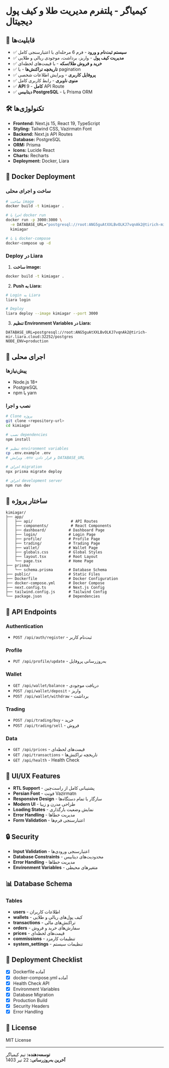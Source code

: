 # کیمیاگر - پلتفرم مدیریت طلا و کیف پول دیجیتال

## 🚀 قابلیت‌ها

- ✅ **سیستم ثبت‌نام و ورود** - فرم 6 مرحله‌ای با اعتبارسنجی کامل
- ✅ **مدیریت کیف پول** - واریز، برداشت، موجودی ریالی و طلایی
- ✅ **خرید و فروش طلا/سکه** - با قیمت‌های لحظه‌ای
- ✅ **تاریخچه تراکنش‌ها** - با pagination
- ✅ **پروفایل کاربری** - ویرایش اطلاعات شخصی
- ✅ **منوی ناوبری** - رابط کاربری کامل
- ✅ **API کامل** - 9 API Route
- ✅ **دیتابیس PostgreSQL** - با Prisma ORM

## 🛠️ تکنولوژی‌ها

- **Frontend:** Next.js 15, React 19, TypeScript
- **Styling:** Tailwind CSS, Vazirmatn Font
- **Backend:** Next.js API Routes
- **Database:** PostgreSQL
- **ORM:** Prisma
- **Icons:** Lucide React
- **Charts:** Recharts
- **Deployment:** Docker, Liara

## 🐳 Docker Deployment

### ساخت و اجرای محلی

```bash
# ساخت image
docker build -t kimiagar .

# اجرا با docker run
docker run -p 3000:3000 \
  -e DATABASE_URL="postgresql://root:ANG5guAtXXLBvOLKJ7vqnAk2@tirich-mir.liara.cloud:32252/postgres" \
  kimiagar

# یا با docker-compose
docker-compose up -d
```

### Deploy در Liara

1. **ساخت image:**
```bash
docker build -t kimiagar .
```

2. **Push به Liara:**
```bash
# Login به Liara
liara login

# Deploy
liara deploy --image kimiagar --port 3000
```

3. **تنظیم Environment Variables در Liara:**
```env
DATABASE_URL=postgresql://root:ANG5guAtXXLBvOLKJ7vqnAk2@tirich-mir.liara.cloud:32252/postgres
NODE_ENV=production
```

## 🚀 اجرای محلی

### پیش‌نیازها
- Node.js 18+
- PostgreSQL
- npm یا yarn

### نصب و اجرا

```bash
# Clone پروژه
git clone <repository-url>
cd kimiagar

# نصب dependencies
npm install

# تنظیم environment variables
cp .env.example .env
# ویرایش .env و قرار دادن DATABASE_URL

# اجرای migration
npx prisma migrate deploy

# اجرای development server
npm run dev
```

## 📁 ساختار پروژه

```
kimiagar/
├── app/
│   ├── api/                 # API Routes
│   ├── components/          # React Components
│   ├── dashboard/          # Dashboard Page
│   ├── login/              # Login Page
│   ├── profile/            # Profile Page
│   ├── trading/            # Trading Page
│   ├── wallet/             # Wallet Page
│   ├── globals.css         # Global Styles
│   ├── layout.tsx          # Root Layout
│   └── page.tsx            # Home Page
├── prisma/
│   └── schema.prisma       # Database Schema
├── public/                 # Static Files
├── Dockerfile              # Docker Configuration
├── docker-compose.yml      # Docker Compose
├── next.config.ts          # Next.js Config
├── tailwind.config.js      # Tailwind Config
└── package.json            # Dependencies
```

## 🔧 API Endpoints

### Authentication
- `POST /api/auth/register` - ثبت‌نام کاربر

### Profile
- `PUT /api/profile/update` - به‌روزرسانی پروفایل

### Wallet
- `GET /api/wallet/balance` - دریافت موجودی
- `POST /api/wallet/deposit` - واریز
- `POST /api/wallet/withdraw` - برداشت

### Trading
- `POST /api/trading/buy` - خرید
- `POST /api/trading/sell` - فروش

### Data
- `GET /api/prices` - قیمت‌های لحظه‌ای
- `GET /api/transactions` - تاریخچه تراکنش‌ها
- `GET /api/health` - Health Check

## 🎨 UI/UX Features

- **RTL Support** - پشتیبانی کامل از راست‌چین
- **Persian Font** - فونت Vazirmatn
- **Responsive Design** - سازگار با تمام دستگاه‌ها
- **Modern UI** - طراحی مدرن و زیبا
- **Loading States** - نمایش وضعیت بارگذاری
- **Error Handling** - مدیریت خطاها
- **Form Validation** - اعتبارسنجی فرم‌ها

## 🔒 Security

- **Input Validation** - اعتبارسنجی ورودی‌ها
- **Database Constraints** - محدودیت‌های دیتابیس
- **Error Handling** - مدیریت خطاها
- **Environment Variables** - متغیرهای محیطی

## 📊 Database Schema

### Tables
- **users** - اطلاعات کاربران
- **wallets** - کیف پول‌های ریالی و طلایی
- **transactions** - تراکنش‌های مالی
- **orders** - سفارش‌های خرید و فروش
- **prices** - قیمت‌های لحظه‌ای
- **commissions** - تنظیمات کارمزد
- **system_settings** - تنظیمات سیستم

## 🚀 Deployment Checklist

- [x] Dockerfile آماده
- [x] docker-compose.yml آماده
- [x] Health Check API
- [x] Environment Variables
- [x] Database Migration
- [x] Production Build
- [x] Security Headers
- [x] Error Handling

## 📝 License

MIT License

---

**توسعه‌دهنده:** تیم کیمیاگر  
**آخرین به‌روزرسانی:** 22 تیر 1403
